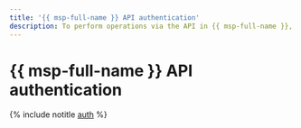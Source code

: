 ```yaml
---
title: '{{ msp-full-name }} API authentication'
description: To perform operations via the API in {{ msp-full-name }}, get an IAM token for your account.
---
```


# {{ msp-full-name }} API authentication

{% include notitle [auth](../../_includes/authentication.md) %}
